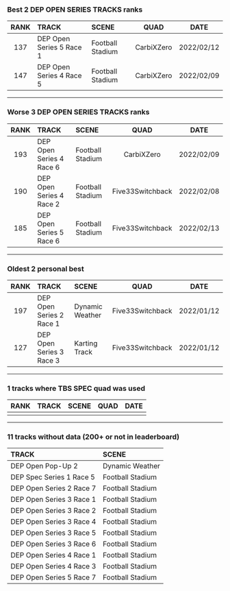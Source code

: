 ### Best 2 DEP OPEN SERIES TRACKS ranks
|RANK|TRACK|SCENE|QUAD|DATE|
|:---:|:---|:---|:---:|:---:|
|137|DEP Open Series 5 Race 1|Football Stadium|CarbiXZero|2022/02/12|
|147|DEP Open Series 4 Race 5|Football Stadium|CarbiXZero|2022/02/09|
---
### Worse 3 DEP OPEN SERIES TRACKS ranks
|RANK|TRACK|SCENE|QUAD|DATE|
|:---:|:---|:---|:---:|:---:|
|193|DEP Open Series 4 Race 6|Football Stadium|CarbiXZero|2022/02/09|
|190|DEP Open Series 4 Race 2|Football Stadium|Five33Switchback|2022/02/08|
|185|DEP Open Series 5 Race 6|Football Stadium|Five33Switchback|2022/02/13|
---
### Oldest 2 personal best
|RANK|TRACK|SCENE|QUAD|DATE|
|:---:|:---|:---|:---:|:---:|
|197|DEP Open Series 2 Race 1|Dynamic Weather|Five33Switchback|2022/01/12|
|127|DEP Open Series 3 Race 3|Karting Track|Five33Switchback|2022/01/12|
---
### 1 tracks where TBS SPEC quad was used
|RANK|TRACK|SCENE|QUAD|DATE|
|:---:|:---|:---|:---:|:---:|
||||||
---
### 11 tracks without data (200+ or not in leaderboard)
|TRACK|SCENE|
|:---|:---|
|DEP Open Pop-Up 2|Dynamic Weather|
|DEP Spec Series 1 Race 5|Football Stadium|
|DEP Open Series 2 Race 7|Football Stadium|
|DEP Open Series 3 Race 1|Football Stadium|
|DEP Open Series 3 Race 2|Football Stadium|
|DEP Open Series 3 Race 4|Football Stadium|
|DEP Open Series 3 Race 5|Football Stadium|
|DEP Open Series 3 Race 6|Football Stadium|
|DEP Open Series 4 Race 1|Football Stadium|
|DEP Open Series 4 Race 3|Football Stadium|
|DEP Open Series 5 Race 7|Football Stadium|
